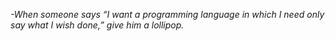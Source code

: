 *-When someone says “I want a programming language in which I need only say what I wish done,” give him a lollipop.*
